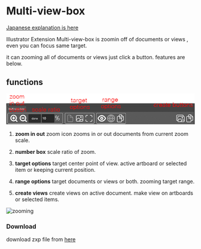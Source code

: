 # Multi-view-box

[Japanese explanation is here](https://kawano-shuji.com/justdiary/2022/04/20/illustrator-exte…n-multi-view-box/)

Illustrator Extension Multi-view-box is zoomin off of documents or views , even you can focus same target.

it can zooming all of documents or views just click a button.
features are below.

## functions

![panel](./readmeImg/panel-Multi%3Dview-box-caption.jpg)

1. **zoom in out**
zoom icon zooms in or out documents from current zoom scale.

2. **number box**
scale ratio of zoom.

3. **target options**
target center point of view. active artboard or selected item or keeping current position.

4. **range options**
target documents or views or both. zooming target range.

5. **create views**
create views on active document. make view on artboards or selected items.

![zooming](./readmeImg/multiView.gif)

### Download

download zxp file from [here](http://kawano-shuji.com/strage/multi-view-box_1.zxp)

